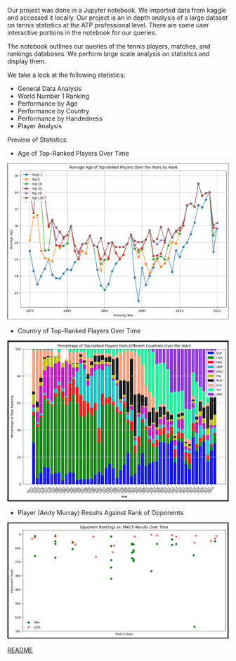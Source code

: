Our project was done in a Jupyter notebook. We imported data from kaggle and accessed it locally. Our project is an in depth analysis of a large dataset on tennis statistics at the ATP professional level. There are some user interactive portions in the notebook for our queries.

The notebook outlines our queries of the tennis players, matches, and rankings databases. We perform large scale analysis on statistics and display them.

We take a look at the following statistics:
- General Data Analysis
- World Number 1 Ranking
- Performance by Age
- Performance by Country
- Performance by Handedness
- Player Analysis

Preview of Statistics:

- Age of Top-Ranked Players Over Time

<img src="https://github.com/KiwiThePoodle/Exploratory-Analysis-Using-ATP-Dataset/blob/main/Age%20of%20Top-Ranked%20Players%20Over%20Time.png">

- Country of Top-Ranked Players Over Time

<img src="https://github.com/KiwiThePoodle/Exploratory-Analysis-Using-ATP-Dataset/blob/main/Country%20of%20Top-Ranked%20Players%20Over%20Time.png">

- Player (Andy Murray) Results Against Rank of Opponents

<img src="https://github.com/KiwiThePoodle/Exploratory-Analysis-Using-ATP-Dataset/blob/main/Player%20Results%20Against%20Opponents.png">


[README](README.pdf)
